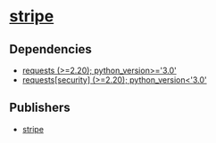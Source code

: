# [stripe](https://pypi.org/project/stripe)

## Dependencies
- [requests (>=2.20); python_version>='3.0'](packages/r/requests.md)
- [requests[security] (>=2.20); python_version<'3.0'](packages/r/requests.md)



## Publishers
- [stripe](https://pypi.org/user/stripe)

